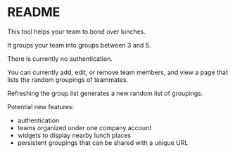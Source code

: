 # README

This tool helps your team to bond over lunches.

It groups your team into groups between 3 and 5.

There is currently no authentication.

You can currently add, edit, or remove team members, and view a page that lists
the random groupings of teammates.

Refreshing the group list generates a new random list of groupings.

Potential new features:

- authentication
- teams organized under one company account
- widgets to display nearby lunch places
- persistent groupings that can be shared with a unique URL
